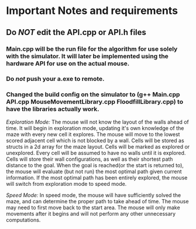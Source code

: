 # Important Notes and requirements
## Do *NOT* edit the API.cpp or API.h files
### Main.cpp will be the run file for the algorithm for use solely with the simulator. It will later be implemented using the hardware API for use on the actual mouse.
### Do *not* push your a.exe to remote.
### Changed the build config on the simulator to (g++ Main.cpp API.cpp MouseMovementLibrary.cpp FloodfillLibrary.cpp) to have the libraries actually work.

*Exploration Mode:*
The mouse will not know the layout of the walls ahead of time. It will begin in exploration mode, updating it's own knowledge of the maze with every new cell it explores.
The mouse will move to the lowest scored adjacent cell which is not blocked by a wall.
Cells will be stored as structs in a 2d array for the maze layout.
Cells will be marked as explored or unexplored. Every cell will be assumed to have no walls until it is explored.
Cells will store their wall configurations, as well as their shortest path distance to the goal.
When the goal is reached(or the start is returned to), the mouse will evaluate (but not run) the most optimal path given current information. If the most optimal path has been entirely explored, the mouse will switch from exploration mode to speed mode.

*Speed Mode:*
In speed mode, the mouse will have sufficiently solved the maze, and can determine the proper path to take ahead of time.
The mouse may need to first move back to the start area.
The mouse will only make movements after it begins and will not perform any other unnecessary computations.
